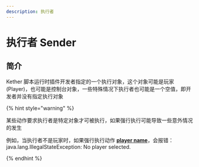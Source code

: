 ```yaml
---
description: 执行者
---
```


# 执行者 Sender

## 简介

Kether 脚本运行时插件开发者指定的一个执行对象，这个对象可能是玩家 (Player)，也可能是控制台对象，一些特殊情况下执行者也可能是一个空值，即开发者并没有指定执行对象

{% hint style="warning" %}

某些动作要求执行者是特定对象才可被执行，如果强行执行可能导致一些意外情况的发生

例如，当执行者不是玩家时，如果强行执行动作 [**player name**](https://kether.tabooproject.org/list.html#Name)，会报错：java.lang.IllegalStateException: No player selected. 

{% endhint %}